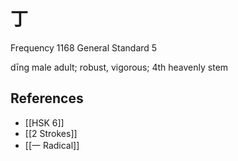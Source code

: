 # 丁
Frequency 1168
General Standard 5

dīng
male adult; robust, vigorous; 4th heavenly stem

## References
- [[HSK 6]]
- [[2 Strokes]]
- [[一 Radical]]